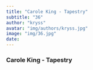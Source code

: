 ```yaml
---
title: "Carole King - Tapestry"
subtitle: "36"
author: "kryss"
avatar: "img/authors/kryss.jpg"
image: "img/36.jpg"
date:
---
```


### Carole King - Tapestry
